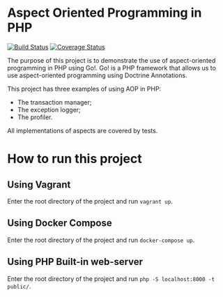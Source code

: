 # Aspect Oriented Programming in PHP

[![Build Status](https://travis-ci.org/ricardotulio/AspectOrientedProgramming.svg?branch=master)](https://travis-ci.org/ricardotulio/AspectOrientedProgramming)
[![Coverage Status](https://coveralls.io/repos/github/ricardotulio/AspectOrientedProgramming/badge.svg?branch=master)](https://coveralls.io/github/ricardotulio/AspectOrientedProgramming?branch=master)

The purpose of this project is to demonstrate the use of aspect-oriented programming in PHP using Go!. Go! is a PHP framework that allows us to use aspect-oriented programming using Doctrine Annotations.

This project has three examples of using AOP in PHP:

- The transaction manager;
- The exception logger;
- The profiler.

All implementations of aspects are covered by tests.

# How to run this project

## Using Vagrant

Enter the root directory of the project and run `vagrant up`.

## Using Docker Compose

Enter the root directory of the project and run `docker-compose up`.

## Using PHP Built-in web-server

Enter the root directory of the project and run `php -S localhost:8000 -t public/`.
